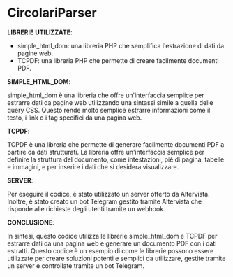 # CircolariParser

**LIBRERIE UTILIZZATE**: 
 - simple_html_dom: una libreria PHP che semplifica l'estrazione di dati da pagine web.
 - TCPDF: una libreria PHP che permette di creare facilmente documenti PDF.
 
 
**SIMPLE_HTML_DOM**:

simple_html_dom è una libreria che offre un'interfaccia semplice per estrarre dati da pagine web utilizzando una sintassi simile a quella delle query CSS. Questo rende   molto semplice estrarre informazioni come il testo, i link o i tag specifici da una pagina web.


**TCPDF**:

TCPDF è una libreria che permette di generare facilmente documenti PDF a partire da dati strutturati. La libreria offre un'interfaccia semplice per definire la           struttura del documento, come intestazioni, piè di pagina, tabelle e immagini, e per inserire i dati che si desidera visualizzare.


**SERVER**:

Per eseguire il codice, è stato utilizzato un server offerto da Altervista. Inoltre, è stato creato un bot Telegram gestito tramite Altervista che risponde alle richieste degli utenti tramite un webhook.


**CONCLUSIONE**:

In sintesi, questo codice utilizza le librerie simple_html_dom e TCPDF per estrarre dati da una pagina web e generare un documento PDF con i dati estratti. Questo codice è un esempio di come le librerie possono essere utilizzate per creare soluzioni potenti e semplici da utilizzare, gestite tramite un server e controllate tramite un bot Telegram.

